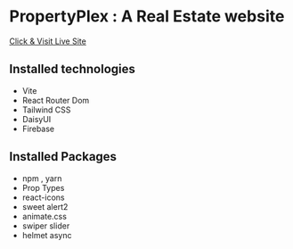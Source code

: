 # PropertyPlex : A Real Estate website
[ Click & Visit Live Site ](https://property-flex.web.app/)

## Installed technologies
- Vite
- React Router Dom
- Tailwind CSS
- DaisyUI
- Firebase 

## Installed Packages
- npm , yarn
- Prop Types
- react-icons
- sweet alert2
- animate.css
- swiper slider
- helmet async









